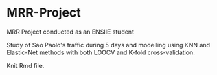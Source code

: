 # MRR-Project
MRR Project conducted as an ENSIIE student

Study of Sao Paolo's traffic during 5 days and modelling using KNN and Elastic-Net methods with both LOOCV and K-fold cross-validation.

Knit Rmd file.
